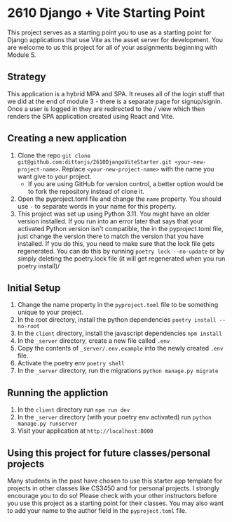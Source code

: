 # 2610 Django + Vite Starting Point
This project serves as a starting point you to use as a starting point for Django applications that use Vite as the asset server for development. You are welcome to us this project for all of your assignments beginning with Module 5.

## Strategy
This application is a hybrid MPA and SPA. It reuses all of the login stuff that we did at the end of module 3 - there is a separate page for signup/signin. Once a user is logged in they are redirected to the / view which then renders the SPA application created using React and Vite.

## Creating a new application
1. Clone the repo `git clone git@github.com:dittonjs/2610DjangoViteStarter.git <your-new-project-name>`. Replace `<your-new-project-name>` with the name you want give to your project.
   - If you are using GitHub for version control, a better option would be to fork the repository instead of clone it.
3. Open the pyproject.toml file and change the `name` property. You should use `-` to separate words in your name for this property.
4. This project was set up using Python 3.11. You might have an older version installed. If you run into an error later that says that your activated Python version isn't compatible, the in the pyproject.toml file, just change the version there to match the version that you have installed. If you do this, you need to make sure that the lock file gets regenerated. You can do this by running `poetry lock --no-update` or by simply deleting the poetry.lock file (it will get regenerated when you run poetry install)/

## Initial Setup
1. Change the name property in the `pyproject.toml` file to be something unique to your project.
1. In the root directory, install the python dependencies `poetry install --no-root`
2. In the `client` directory, install the javascript dependencies `npm install`
3. In the `_server` directory, create a new file called `.env`
4. Copy the contents of `_server/.env.example` into the newly created `.env` file.
5. Activate the poetry env `poetry shell`
6. In the `_server` directory, run the migrations `python manage.py migrate`

## Running the appliction
1. In the `client` directory run `npm run dev`
2. In the `_server` directory (with your poetry env activated) run `python manage.py runserver`
3. Visit your application at `http://localhost:8000`

## Using this project for future classes/personal projects
Many students in the past have chosen to use this starter app template for projects in other classes like CS3450 and for personal projects. I strongly encourage you to do so! Please check with your other instructors before you use this project as a starting point for their classes. You may also want to add your name to the author field in the `pyproject.toml` file.
